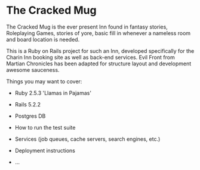 # The Cracked Mug

The Cracked Mug is the ever present Inn found in fantasy stories, 
Roleplaying Games, stories of yore, basic fill in whenever a nameless room 
and board location is needed.

This is a Ruby on Rails project for such an Inn, developed specifically for 
the Charin Inn booking site as well as back-end services.  Evil Front from 
Martian Chronicles has been adapted for structure layout and development 
awesome sauceness.

Things you may want to cover:

* Ruby 2.5.3 'Llamas in Pajamas'

* Rails 5.2.2

* Postgres DB

* How to run the test suite

* Services (job queues, cache servers, search engines, etc.)

* Deployment instructions

* ...
